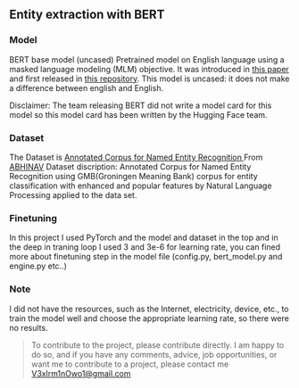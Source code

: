 



## Entity extraction with BERT


### Model 

BERT base model (uncased)
Pretrained model on English language using a masked language modeling (MLM) objective. It was introduced in <a href='https://arxiv.org/abs/1810.04805'>this paper</a> and first released in <a href='https://github.com/google-research/bert'>this repository</a>. This model is uncased: it does not make a difference between english and English.

Disclaimer: The team releasing BERT did not write a model card for this model so this model card has been written by the Hugging Face team.


### Dataset

The Dataset is <a href='https://www.kaggle.com/datasets/abhinavwalia95/entity-annotated-corpus'>Annotated Corpus for Named Entity Recognition
</a> From  <a href='https://www.kaggle.com/abhinavwalia95'>ABHINAV</a>
Dataset discription: 
Annotated Corpus for Named Entity Recognition using GMB(Groningen Meaning Bank) corpus for entity classification with enhanced and popular features by Natural Language Processing applied to the data set.



### Finetuning

In this project I used PyTorch and the model and dataset in the top and in the deep in traning loop I used 3 and 3e-6 for learning rate, you can fined more about  finetuning step in the model file (config.py, bert_model.py and engine.py etc..)

### Note

I did not have the resources, such as the Internet, electricity, device, etc., to train the model well and choose the appropriate learning rate, so there were no results.


> To contribute to the project, please contribute directly. I am happy to do so, and if you have any comments, advice, job opportunities, or want me to contribute to a project, please contact me <a href='mailto:V3xlrm1nOwo1@gmail.com' target='blank'>V3xlrm1nOwo1@gmail.com</a>

